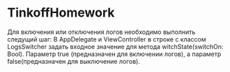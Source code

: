 # TinkoffHomework
Для включения или отключения логов необходимо выполнить следущий шаг: 
  В AppDelegate и ViewController в строке с классом LogsSwitcher задать входное значение для метода witchState(switchOn: Bool). 
    Параметр true (предназначен для включении логов), а параметр false(предназначен для выключение логов).
